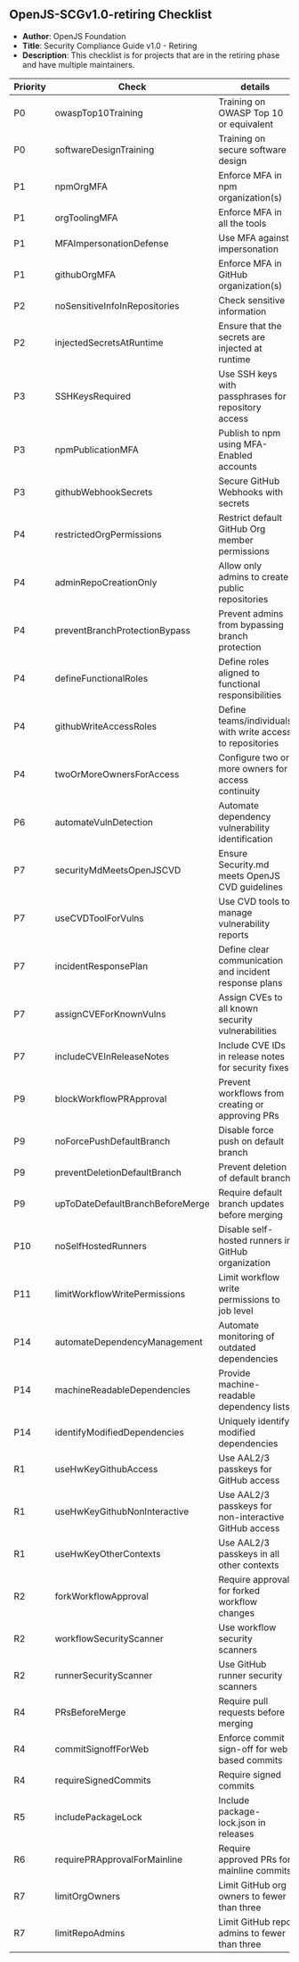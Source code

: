 ## OpenJS-SCGv1.0-retiring Checklist
- **Author**: OpenJS Foundation
- **Title**: Security Compliance Guide v1.0 - Retiring
- **Description**: This checklist is for projects that are in the retiring phase and have multiple maintainers.


| Priority | Check | details | Info |
| --- | --- | --- | --- |
| P0 | owaspTop10Training | Training on OWASP Top 10 or equivalent | [Doc](/docs/checks/owaspTop10Training) |
| P0 | softwareDesignTraining | Training on secure software design | [Doc](/docs/checks/softwareDesignTraining) |
| P1 | npmOrgMFA | Enforce MFA in npm organization(s) | [Doc](/docs/checks/npmOrgMFA) |
| P1 | orgToolingMFA | Enforce MFA in all the tools | [Doc](/docs/checks/orgToolingMFA) |
| P1 | MFAImpersonationDefense | Use MFA against impersonation | [Doc](/docs/checks/MFAImpersonationDefense) |
| P1 | githubOrgMFA | Enforce MFA in GitHub organization(s) | [Doc](/docs/checks/githubOrgMFA) |
| P2 | noSensitiveInfoInRepositories | Check sensitive information | [Doc](/docs/checks/noSensitiveInfoInRepositories) |
| P2 | injectedSecretsAtRuntime | Ensure that the secrets are injected at runtime | [Doc](/docs/checks/injectedSecretsAtRuntime) |
| P3 | SSHKeysRequired | Use SSH keys with passphrases for repository access | [Doc](/docs/checks/SSHKeysRequired) |
| P3 | npmPublicationMFA | Publish to npm using MFA-Enabled accounts | [Doc](/docs/checks/npmPublicationMFA) |
| P3 | githubWebhookSecrets | Secure GitHub Webhooks with secrets | [Doc](/docs/checks/githubWebhookSecrets) |
| P4 | restrictedOrgPermissions | Restrict default GitHub Org member permissions | [Doc](/docs/checks/restrictedOrgPermissions) |
| P4 | adminRepoCreationOnly | Allow only admins to create public repositories | [Doc](/docs/checks/adminRepoCreationOnly) |
| P4 | preventBranchProtectionBypass | Prevent admins from bypassing branch protection | [Doc](/docs/checks/preventBranchProtectionBypass) |
| P4 | defineFunctionalRoles | Define roles aligned to functional responsibilities | [Doc](/docs/checks/defineFunctionalRoles) |
| P4 | githubWriteAccessRoles | Define teams/individuals with write access to repositories | [Doc](/docs/checks/githubWriteAccessRoles) |
| P4 | twoOrMoreOwnersForAccess | Configure two or more owners for access continuity | [Doc](/docs/checks/twoOrMoreOwnersForAccess) |
| P6 | automateVulnDetection | Automate dependency vulnerability identification | [Doc](/docs/checks/automateVulnDetection) |
| P7 | securityMdMeetsOpenJSCVD | Ensure Security.md meets OpenJS CVD guidelines | [Doc](/docs/checks/securityMdMeetsOpenJSCVD) |
| P7 | useCVDToolForVulns | Use CVD tools to manage vulnerability reports | [Doc](/docs/checks/useCVDToolForVulns) |
| P7 | incidentResponsePlan | Define clear communication and incident response plans | [Doc](/docs/checks/incidentResponsePlan) |
| P7 | assignCVEForKnownVulns | Assign CVEs to all known security vulnerabilities | [Doc](/docs/checks/assignCVEForKnownVulns) |
| P7 | includeCVEInReleaseNotes | Include CVE IDs in release notes for security fixes | [Doc](/docs/checks/includeCVEInReleaseNotes) |
| P9 | blockWorkflowPRApproval | Prevent workflows from creating or approving PRs | [Doc](/docs/checks/blockWorkflowPRApproval) |
| P9 | noForcePushDefaultBranch | Disable force push on default branch | [Doc](/docs/checks/noForcePushDefaultBranch) |
| P9 | preventDeletionDefaultBranch | Prevent deletion of default branch | [Doc](/docs/checks/preventDeletionDefaultBranch) |
| P9 | upToDateDefaultBranchBeforeMerge | Require default branch updates before merging | [Doc](/docs/checks/upToDateDefaultBranchBeforeMerge) |
| P10 | noSelfHostedRunners | Disable self-hosted runners in GitHub organization | [Doc](/docs/checks/noSelfHostedRunners) |
| P11 | limitWorkflowWritePermissions | Limit workflow write permissions to job level | [Doc](/docs/checks/limitWorkflowWritePermissions) |
| P14 | automateDependencyManagement | Automate monitoring of outdated dependencies | [Doc](/docs/checks/automateDependencyManagement) |
| P14 | machineReadableDependencies | Provide machine-readable dependency lists | [Doc](/docs/checks/machineReadableDependencies) |
| P14 | identifyModifiedDependencies | Uniquely identify modified dependencies | [Doc](/docs/checks/identifyModifiedDependencies) |
| R1 | useHwKeyGithubAccess | Use AAL2/3 passkeys for GitHub access | [Doc](/docs/checks/useHwKeyGithubAccess) |
| R1 | useHwKeyGithubNonInteractive | Use AAL2/3 passkeys for non-interactive GitHub access | [Doc](/docs/checks/useHwKeyGithubNonInteractive) |
| R1 | useHwKeyOtherContexts | Use AAL2/3 passkeys in all other contexts | [Doc](/docs/checks/useHwKeyOtherContexts) |
| R2 | forkWorkflowApproval | Require approval for forked workflow changes | [Doc](/docs/checks/forkWorkflowApproval) |
| R2 | workflowSecurityScanner | Use workflow security scanners | [Doc](/docs/checks/workflowSecurityScanner) |
| R2 | runnerSecurityScanner | Use GitHub runner security scanners | [Doc](/docs/checks/runnerSecurityScanner) |
| R4 | PRsBeforeMerge | Require pull requests before merging | [Doc](/docs/checks/PRsBeforeMerge) |
| R4 | commitSignoffForWeb | Enforce commit sign-off for web based commits | [Doc](/docs/checks/commitSignoffForWeb) |
| R4 | requireSignedCommits | Require signed commits | [Doc](/docs/checks/requireSignedCommits) |
| R5 | includePackageLock | Include package-lock.json in releases | [Doc](/docs/checks/includePackageLock) |
| R6 | requirePRApprovalForMainline | Require approved PRs for mainline commits | [Doc](/docs/checks/requirePRApprovalForMainline) |
| R7 | limitOrgOwners | Limit GitHub org owners to fewer than three | [Doc](/docs/checks/limitOrgOwners) |
| R7 | limitRepoAdmins | Limit GitHub repo admins to fewer than three | [Doc](/docs/checks/limitRepoAdmins) |
    